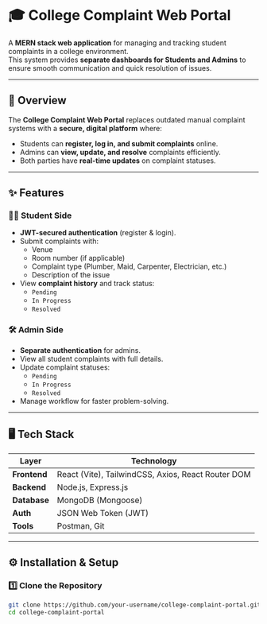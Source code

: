 # 🎓 College Complaint Web Portal

A **MERN stack web application** for managing and tracking student complaints in a college environment.  
This system provides **separate dashboards for Students and Admins** to ensure smooth communication and quick resolution of issues.

---

## 📖 Overview

The **College Complaint Web Portal** replaces outdated manual complaint systems with a **secure, digital platform** where:

- Students can **register, log in, and submit complaints** online.
- Admins can **view, update, and resolve** complaints efficiently.
- Both parties have **real-time updates** on complaint statuses.

---

## ✨ Features

### 👨‍🎓 Student Side
- **JWT-secured authentication** (register & login).
- Submit complaints with:
  - Venue
  - Room number (if applicable)
  - Complaint type (Plumber, Maid, Carpenter, Electrician, etc.)
  - Description of the issue
- View **complaint history** and track status:
  - `Pending`
  - `In Progress`
  - `Resolved`

### 🛠 Admin Side
- **Separate authentication** for admins.
- View all student complaints with full details.
- Update complaint statuses:
  - `Pending`
  - `In Progress`
  - `Resolved`
- Manage workflow for faster problem-solving.

---

## 🖥 Tech Stack

| Layer       | Technology |
|-------------|------------|
| **Frontend** | React (Vite), TailwindCSS, Axios, React Router DOM |
| **Backend**  | Node.js, Express.js |
| **Database** | MongoDB (Mongoose) |
| **Auth**     | JSON Web Token (JWT) |
| **Tools**    | Postman, Git |

---

## ⚙️ Installation & Setup

### 1️⃣ Clone the Repository
```bash
git clone https://github.com/your-username/college-complaint-portal.git
cd college-complaint-portal
